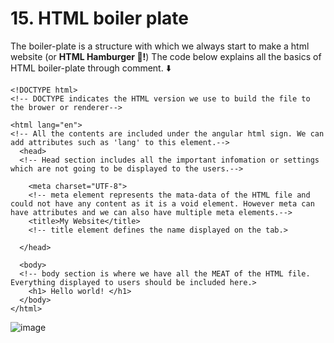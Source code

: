 # 15. HTML boiler plate
The boiler-plate is a structure with which we always start to make a html website (or **HTML Hamburger :hamburger:!**)
The code below explains all the basics of HTML boiler-plate through comment. ⬇️

    <!DOCTYPE html>
    <!-- DOCTYPE indicates the HTML version we use to build the file to the brower or renderer-->
    
    <html lang="en">
    <!-- All the contents are included under the angular html sign. We can add attributes such as 'lang' to this element.-->
      <head>
      <!-- Head section includes all the important infomation or settings which are not going to be displayed to the users.-->
      
        <meta charset="UTF-8">
        <!-- meta element represents the mata-data of the HTML file and could not have any content as it is a void element. However meta can have attributes and we can also have multiple meta elements.-->
        <title>My Website</title>
        <!-- title element defines the name displayed on the tab.>
        
      </head>
      
      <body>
      <!-- body section is where we have all the MEAT of the HTML file. Everything displayed to users should be included here.>
        <h1> Hello world! </h1>
      </body>
    </html>

![image](https://user-images.githubusercontent.com/98670879/213616004-ac58783b-5e43-47c9-a167-831eeaefc057.png)
